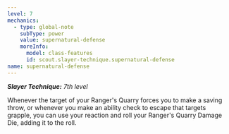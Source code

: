 ```yaml
---
level: 7
mechanics:
  - type: global-note
    subType: power
    value: supernatural-defense
    moreInfo:
      model: class-features
      id: scout.slayer-technique.supernatural-defense
name: supernatural-defense
---
```

_**Slayer Technique:** 7th level_
Whenever the target of your Ranger's Quarry forces you to make a saving throw, or whenever you make an ability check to escape that targets grapple, you can use your reaction and roll your Ranger's Quarry Damage Die, adding it to the roll.  